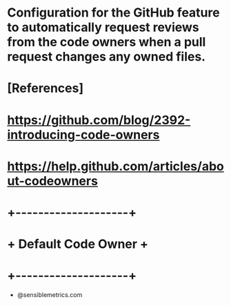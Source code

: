 # Configuration for the GitHub feature to automatically request reviews from the code owners when a pull request changes any owned files.
#
# [References]
#   https://github.com/blog/2392-introducing-code-owners
#   https://help.github.com/articles/about-codeowners

# +--------------------+
# + Default Code Owner +
# +--------------------+
* @sensiblemetrics.com
